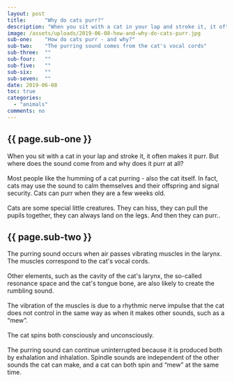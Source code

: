 ```yaml
---
layout: post
title:      "Why do cats purr?"
description: "When you sit with a cat in your lap and stroke it, it often makes it purr. But where does the sound come from and why does it purr at all?"
image: /assets/uploads/2019-06-08-how-and-why-do-cats-purr.jpg
sub-one:    "How do cats purr - and why?"
sub-two:    "The purring sound comes from the cat's vocal cords"
sub-three:  ""
sub-four:   ""
sub-five:   ""
sub-six:    ""
sub-seven:  ""
date: 2019-06-08
toc: true
categories:
  - "animals"
comments: no
---
```


<div class="row">
  <div class="col s12 m10 push-m1">

  <h2 class="section scrollspy" id="{{ page.sub-one }}">{{ page.sub-one }}</h2>

<p>
When you sit with a cat in your lap and stroke it, it often makes it purr. But where does the sound come from and why does it purr at all?
<br><br>
Most people like the humming of a cat purring - also the cat itself. In fact, cats may use the sound to calm themselves and their offspring and signal security. Cats can purr when they are a few weeks old.
<br><br>
Cats are some special little creatures. They can hiss, they can pull the pupils together, they can always land on the legs. And then they can purr..
</p>

  </div>
</div>

<!--<img src="{{site.url}}{{site.assetpath}}two.jpg">-->

<div class="row">
  <div class="col s12 m10 push-m1">

  <h2 class="section scrollspy" id="{{ page.sub-two }}">{{ page.sub-two }}</h2>

<p>
The purring sound occurs when air passes vibrating muscles in the larynx. The muscles correspond to the cat's vocal cords.
<br><br>
Other elements, such as the cavity of the cat's larynx, the so-called resonance space and the cat's tongue bone, are also likely to create the rumbling sound.
<br><br>
The vibration of the muscles is due to a rhythmic nerve impulse that the cat does not control in the same way as when it makes other sounds, such as a “mew”.
<br><br>
The cat spins both consciously and unconsciously.
<br><br>
The purring sound can continue uninterrupted because it is produced both by exhalation and inhalation. Spindle sounds are independent of the other sounds the cat can make, and a cat can both spin and “mew” at the same time.

</p>

  </div>
</div>
